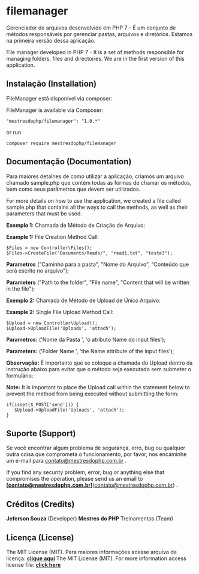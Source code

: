 # **filemanager**
Gerenciador de arquivos desenvolvido em PHP 7 - É um conjunto de métodos responsáveis por gerenciar pastas, arquivos e diretórios. Estamos na primeira versão dessa aplicação.

File manager developed in PHP 7 - It is a set of methods responsible for managing folders, files and directories. We are in the first version of this application.


## **Instalação (Installation)**

FileManager está disponível via composer:

FileManager is available via Composer:

```
"mestresdophp/filemanager": "1.0.*"
```

or run

```
composer require mestresdophp/filemanager
```


## **Documentação (Documentation)**

Para maiores detalhes de como utilizar a aplicação, criamos um arquivo chamado sample.php que contém todas as formas de chamar os métodos, bem como seus parâmetros que devem ser utilizados.

For more details on how to use the application, we created a file called sample.php that contains all the ways to call the methods, as well as their parameters that must be used.

**Exemplo 1:** Chamada de Método de Criação de Arquivo: 

**Example 1:** File Creation Method Call:

```
$Files = new Controller\Files();
$Files->CreateFile("Documents/Reads/", "read1.txt", "teste3");
```

**Parametros** ("Caminho para a pasta", "Nome do Arquivo", "Conteúdo que será escrito no arquivo");

**Parameters** ("Path to the folder", "File name", "Content that will be written in the file");

**Exemplo 2:** Chamada de Método de Upload de Único Arquivo:

**Example 2:** Single File Upload Method Call:

```
$Upload = new Controller\Upload();
$Upload->UploadFile('Uploads', 'attach');
```
 
 **Parametros:** ('Nome da Pasta ', 'o atributo Name do input files');
 
 **Parameters:** ('Folder Name ', 'the Name attribute of the input files');
 
 **Observação:** É importante que se coloque a chamada do Upload dentro da instrução abaixo para evitar que o método seja executado sem submeter o formulário:
 
 **Note:** It is important to place the Upload call within the statement below to prevent the method from being executed without submitting the form:
 
 ```
 if(isset($_POST['send'])) {
    $Upload->UploadFile('Uploads', 'attach');
 }
```


## **Suporte (Support)**

Se você encontrar algum problema de segurança, erro, bug ou qualquer outra coisa que comprometa o funcionamento, por favor, nos encaminhe um e-mail para [contato@mestresdophp.com.br](contato@mestresdophp.com.br) .

If you find any security problem, error, bug or anything else that compromises the operation, please send us an email to **[contato@mestresdophp.com.br]**(contato@mestresdophp.com.br)  .


## **Créditos (Credits)**

**Jeferson Souza** (Developer)
**Mestres do PHP** Treinamentos (Team)


## **Licença (License)**

The MIT License (MIT). Para maiores informações acesse arquivo de licença: **[clique aqui](https://github.com/mestresdophptreinamentos/filemanager/blob/main/LICENSE)**
The MIT License (MIT). For more information access license file: **[click here](https://github.com/mestresdophptreinamentos/filemanager/blob/main/LICENSE)**
